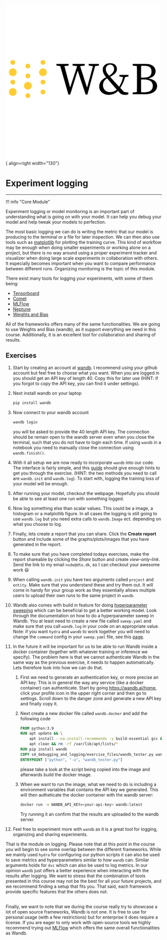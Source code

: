 ![Logo](../figures/icons/w&b.png){ align=right width="130"}

# Experiment logging

---

!!! info "Core Module"

Experiment logging or model monitoring is an important part of understanding what is going on with your model.
It can help you debug your model and help tweak your models to perfection.

The most basic logging we can do is writing the metric that our model is producing to the terminal or a file
for later inspection. We can then also use tools such as [matplotlib](https://matplotlib.org/) for plotting
the training curve. This kind of workflow may be enough when doing smaller experiments or working alone on a
project, but there is no way around using a proper experiment tracker and visualizer when doing large scale
experiments in collaboration with others. It especially becomes important when you want to compare performance
between different runs. Organizing monitoring is the topic of this module.

There exist many tools for logging your experiments, with some of them being:

* [Tensorboard](https://www.tensorflow.org/tensorboard)
* [Comet](https://www.comet.ml/site/)
* [MLFlow](https://mlflow.org/)
* [Neptune](https://neptune.ai/)
* [Weights and Bias](https://wandb.ai/site)

All of the frameworks offers many of the same functionalities. We are going to use Weights and Bias (wandb), as it
support everything we need in this course. Additionally, it is an excellent tool for collaboration and sharing of
results.

## Exercises

1. Start by creating an account at [wandb](https://wandb.ai/site). I recommend using your github account but feel
   free to choose what you want. When you are logged in you should get an API key of length 40. Copy this for later
   use (HINT: if you forgot to copy the API key, you can find it under settings).

2. Next install wandb on your laptop

   ```bash
   pip install wandb
   ```

3. Now connect to your wandb account

   ```bash
   wandb login
   ```

   you will be asked to provide the 40 length API key. The connection should be remain open to the wandb server
   even when you close the terminal, such that you do not have to login each time. If using `wandb` in a notebook
   you need to manually close the connection using `wandb.finish()`.

4. With it all setup we are now ready to incorporate `wandb` into our code. The interface is fairly simple, and
   this [guide](https://docs.wandb.ai/guides/integrations/pytorch) should give enough hints to get you through
   the exercise. (HINT: the two methods you need to call are `wandb.init` and `wandb.log`). To start with, logging
   the training loss of your model will be enough.

5. After running your model, checkout the webpage. Hopefully you should be able to see at least one run with something
   logged.

6. Now log something else than scalar values. This could be a image, a histogram or a matplotlib figure. In all
   cases the logging is still going to use `wandb.log` but you need extra calls to `wandb.Image` ect. depending
   on what you choose to log.

7. Finally, lets create a report that you can share. Click the **Create report** button and include some of the
   graphs/plots/images that you have generated in the report.

8. To make sure that you have completed todays exercises, make the report shareable by clicking the *Share* button
   and create *view-only-link*. Send the link to my email `nsde@dtu.dk`, so I can checkout your awesome work 😃

9. When calling `wandb.init` you have two arguments called `project` and `entity`. Make sure that you understand these
   and try them out. It will come in handy for your group work as they essentially allows multiple users to upload their
   own runs to the same project in `wandb`.

10. Wandb also comes with build in feature for doing [hyperparameter sweeping](https://docs.wandb.ai/guides/sweeps)
    which can be beneficial to get a better working model. Look through the documentation on how to do a hyperparameter
    sweep in Wandb. You at least need to create a new file called `sweep.yaml` and make sure that you call `wandb.log`
    in your code on an appropriate value. Note: if you want `hydra` and `wandb` to work together you will need to change
    the `command` config in your `sweep.yaml` file, see this
    [page](https://docs.wandb.ai/guides/sweeps/define-sweep-configuration).

11. In the future it will be important for us to be able to run Wandb inside a docker container (together with whatever
    training or inference we specify). The problem here is that we cannot authenticate Wandb in the same way as the
    previous exercise, it needs to happen automatically. Lets therefore look into how we can do that.

    1. First we need to generate an authentication key, or more precise an API key. This is in general the way any
       service (like a docker container) can authenticate. Start by going <https://wandb.ai/home>, click your profile
       icon in the upper right corner and then go to settings. Scroll down to the danger zone and generate a new API
       key and finally copy it.

    2. Next create a new docker file called `wandb.docker` and add the following code

       ```dockerfile
       FROM python:3.9
       RUN apt update && \
           apt install --no-install-recommends -y build-essential gcc && \
           apt clean && rm -rf /var/lib/apt/lists/*
       RUN pip install wandb
       COPY s4_debugging_and_logging/exercise_files/wandb_tester.py wandb_tester.py
       ENTRYPOINT ["python", "-u", "wandb_tester.py"]
       ```

       please take a look at the script being copied into the image and afterwards build the docker image.

    3. When we want to run the image, what we need to do is including a environment variables that contains the API key
       we generated. This will then autheticate the docker container with the wandb server:

       ```bash
       docker run -e WANDB_API_KEY=<your-api-key> wandb:latest
       ```

       Try running it an confirm that the results are uploaded to the wandb server.

12. Feel free to experiment more with `wandb` as it is a great tool for logging, organizing and sharing experiments.

That is the module on logging. Please note that at this point in the course you will begin to see some overlap between
the different frameworks. While we mainly used `hydra` for configuring our python scripts it can also be used to save
metrics and hyperparameters similar to how `wandb` can. Similar arguments holds for `dvc` which can also be used to
log metrics. In our opinion `wandb` just offers a better experience when interacting with the results after logging.
We want to stress that the combination of tools presented in this course may not be the best for all your future
projects, and we recommend finding a setup that fits you. That said, each framework provide specific features
that the others does not.

\
Finally, we want to note that we during the course really try to showcase a lot of open source frameworks, Wandb is not
one. It is free to use for personal usage (with a few restrictions) but for enterprise it does require a license. If you
are eager to only work with open-source tools we highly recommend trying out [MLFlow](https://mlflow.org/) which offers
the same overall functionalities as Wandb.
